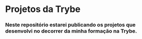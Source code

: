 # Projetos da Trybe

### Neste repositório estarei publicando os projetos que desenvolvi no decorrer da minha formação na Trybe.